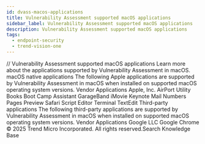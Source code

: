 ```yaml
---
id: dvass-macos-applications
title: Vulnerability Assessment supported macOS applications
sidebar_label: Vulnerability Assessment supported macOS applications
description: Vulnerability Assessment supported macOS applications
tags:
  - endpoint-security
  - trend-vision-one
---
```


/*<![CDATA[*/ $('#title').html($('meta[name=map-description]').attr('content')); /*]]>*/ Vulnerability Assessment supported macOS applications Learn more about the applications supported by Vulnerability Assessment in macOS. macOS native applications The following Apple applications are supported by Vulnerability Assessment in macOS when installed on supported macOS operating system versions. Vendor Applications Apple, Inc. AirPort Utility Books Boot Camp Assistant GarageBand iMovie Keynote Mail Numbers Pages Preview Safari Script Editor Terminal TextEdit Third-party applications The following third-party applications are supported by Vulnerability Assessment in macOS when installed on supported macOS operating system versions. Vendor Applications Google LLC Google Chrome © 2025 Trend Micro Incorporated. All rights reserved.Search Knowledge Base
